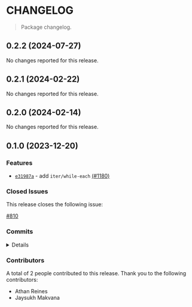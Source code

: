 # CHANGELOG

> Package changelog.

<section class="release" id="v0.2.2">

## 0.2.2 (2024-07-27)

No changes reported for this release.

</section>

<!-- /.release -->

<section class="release" id="v0.2.1">

## 0.2.1 (2024-02-22)

No changes reported for this release.

</section>

<!-- /.release -->

<section class="release" id="v0.2.0">

## 0.2.0 (2024-02-14)

No changes reported for this release.

</section>

<!-- /.release -->

<section class="release" id="v0.1.0">

## 0.1.0 (2023-12-20)

<section class="features">

### Features

-   [`e31987a`](https://github.com/stdlib-js/stdlib/commit/e31987a0eb85d7a69d2142d1ab1f4439cc65a0ef) - add `iter/while-each` [(#1180)](https://github.com/stdlib-js/stdlib/pull/1180)

</section>

<!-- /.features -->

<section class="issues">

### Closed Issues

This release closes the following issue:

[#810](https://github.com/stdlib-js/stdlib/issues/810)

</section>

<!-- /.issues -->

<section class="commits">

### Commits

<details>

-   [`e31987a`](https://github.com/stdlib-js/stdlib/commit/e31987a0eb85d7a69d2142d1ab1f4439cc65a0ef) - **feat:** add `iter/while-each` [(#1180)](https://github.com/stdlib-js/stdlib/pull/1180) _(by Jaysukh Makvana, Athan Reines)_

</details>

</section>

<!-- /.commits -->

<section class="contributors">

### Contributors

A total of 2 people contributed to this release. Thank you to the following contributors:

-   Athan Reines
-   Jaysukh Makvana

</section>

<!-- /.contributors -->

</section>

<!-- /.release -->

